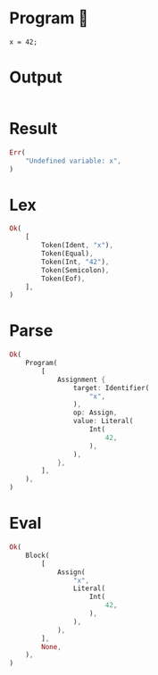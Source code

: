 # Program 🔴

```rustleaf
x = 42;
```

# Output

```

```

# Result

```rust
Err(
    "Undefined variable: x",
)
```

# Lex

```rust
Ok(
    [
        Token(Ident, "x"),
        Token(Equal),
        Token(Int, "42"),
        Token(Semicolon),
        Token(Eof),
    ],
)
```

# Parse

```rust
Ok(
    Program(
        [
            Assignment {
                target: Identifier(
                    "x",
                ),
                op: Assign,
                value: Literal(
                    Int(
                        42,
                    ),
                ),
            },
        ],
    ),
)
```

# Eval

```rust
Ok(
    Block(
        [
            Assign(
                "x",
                Literal(
                    Int(
                        42,
                    ),
                ),
            ),
        ],
        None,
    ),
)
```
